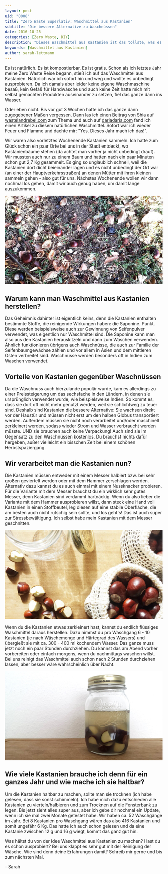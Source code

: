 ```yaml
---
layout: post
uid: "0008"
title: "Zero Waste Superlativ: Waschmittel aus Kastanien"
subtitle: "Die bessere Alternative zu Waschnüssen"
date: 2016-10-25
categories: [Zero Waste, DIY]
description: "Dieses Waschmittel aus Kastanien ist das tollste, was es gibt, wenn man Zero Waste leben möchte. Es ist kompostierbar, umsonst und ganz natürlich."
keywords: [Waschmittel aus Kastanien]
author: sarah-lettmann
---
```

Es ist natürlich. Es ist kompostierbar. Es ist gratis. Schon als ich letztes Jahr meine Zero Waste Reise begann, stieß ich auf das Waschmittel aus Kastanien. Natürlich war ich sofort hin und weg und wollte es unbedingt ausprobieren. Da ich damals aber leider keine eigene Waschmaschine besaß, kein Gefäß für Handwäsche und auch keine Zeit hatte mich mit selbst gemachten Produkten auseinander zu setzen, fiel das ganze dann ins Wasser.

Oder eben nicht. Bis vor gut 3 Wochen hatte ich das ganze dann zugegebener Maßen vergessen. Dann las ich einen Beitrag von Shia auf [wastelandrebel.com](http://wastelandrebel.com/) zum Thema und auch auf [dariadaria.com](http://dariadaria.com/) fand ich einen Artikel zu diesem natürlichen Waschmittel. Sofort war ich wieder Feuer und Flamme und dachte mir: "Yes. Dieses Jahr mach ich das!".

Wir waren also vorletztes Wochenende Kastanien sammeln. Ich hatte zum Glück schon ein paar Orte bei uns in der Stadt entdeckt, wo Kastanienbäume stehen (da achtet man vorher ja nicht unbedingt drauf). Wir mussten auch nur zu einem Baum und hatten nach ein paar Minuten schon gut 2,7 Kg gesammelt. Es ging so unglaublich schnell, weil die Kastanien dort dicht beieinander lagen und es nicht unbedingt der Ort war (an einer der Hauptverkehrsstraßen) an denen Mütter mit ihren kleinen sammeln gehen - also gut für uns. Nächstes Wochenende wollen wir dann nochmal los gehen, damit wir auch genug haben, um damit lange auszukommen.

![Sammeln der Kastanien](/assets/inpost-images/2016/2016-10-25-kastanien-sammeln.jpg "© {{ site.title }}")

## Warum kann man Waschmittel aus Kastanien herstellen?
Das Geheimnis dahinter ist eigentlich keins, denn die Kastanien enthalten bestimmte Stoffe, die reinigende Wirkungen haben: die Saponine. Punkt. Diese werden beispielsweise auch zur Gewinnung von Seifenpulver verwendet, was eigentlich nur Waschmittel sind. Die Saponine kann man also aus den Kastanien herauskitzeln und dann zum Waschen verwenden. Ähnlich funktionieren übrigens auch Waschnüsse, die auch zur Familie der Seifenbaumgewächse zählen und vor allem in Asien und dem mittleren Osten verbreitet sind. Waschnüsse werden besonders oft in Indien zum Waschen verwendet.

## Vorteile von Kastanien gegenüber Waschnüssen
Da die Waschnuss auch hierzulande populär wurde, kam es allerdings zu einer Preissteigerung um das sechsfache in den Ländern, in denen sie ursprünglich verwendet wurde, wie beispielsweise Indien. So kommt es, dass sie dort oft nicht mehr genutzt werden, weil sie schlichtweg zu teuer sind. Deshalb sind Kastanien die bessere Alternative: Sie wachsen direkt vor der Haustür und müssen nicht erst um den halben Globus transportiert werden. Außerdem müssen sie nicht noch verarbeitet und/oder maschinell zerkleinert werden, sodass wieder Strom und Wasser verbraucht werden müsste. UND sie brauchen auch keine Verpackung! Auch sind sie im Gegensatz zu den Waschnüssen kostenlos. Du brauchst nichts dafür hergeben, außer vielleicht ein bisschen Zeit bei einem schönen Herbstspaziergang.

## Wir verarbeitet man die Kastanien nun?
Die Kastanien müssen entweder mit einem Messer halbiert bzw. bei sehr großen geviertelt werden oder mit dem Hammer zerschlagen werden. Alternativ dazu kannst du es auch einmal mit einem Nussknacker probieren. Für die Variante mit dem Messer brauchst du ein wirklich sehr gutes Messer, denn Kastanien sind verdammt hartnäckig. Wenn du also lieber die Variante mit dem Hammer ausprobieren willst, dann steck eine Hand voll Kastanien in einen Stoffbeutel, leg diesen auf eine stabile Oberfläche, die am besten auch nicht rutschig sein sollte, und los geht's! Das ist auch super zur Stressbewältigung. Ich selbst habe mein Kastanien mit dem Messer geschnitten.

![Kastanien zerteilen](/assets/inpost-images/2016/2016-10-25-kastanien-zerteilen.jpg "© {{ site.title }}")

Wenn du die Kastanien etwas zerkleinert hast, kannst du endlich flüssiges Waschmittel daraus herstellen. Dazu nimmst du pro Waschgang 6 - 10 Kastanien (je nach Wäschemenge und Härtegrad des Wassers) und übergießt sie mit ca. 300 - 400 ml kochendem Wasser. Das ganze muss jetzt noch ein paar Stunden durchziehen. Du kannst das am Abend vorher vorbereiten oder einfach morgens, wenn du nachmittags waschen willst. Bei uns reinigt das Waschmittel auch schon nach 2 Stunden durchziehen lassen, aber besser wäre wahrscheinlich über Nacht.

![Kastanien einweichen](/assets/inpost-images/2016/2016-10-25-kastanien-einweichen.jpg "© {{ site.title }}")

## Wie viele Kastanien brauche ich denn für ein ganzes Jahr und wie mache ich sie haltbar?
Um die Kastanien haltbar zu machen, sollte man sie trocknen (ich habe gelesen, dass sie sonst schimmeln). Ich habe mich dazu entschieden alle Kastanien zu vierteln/halbieren und zum Trocknen auf die Fensterbank zu legen. Bis jetzt sieht alles super aus, aber ich gebe dir nochmal ein Update, wenn ich sie mal zwei Monate getestet habe. Wir haben ca. 52 Waschgänge im Jahr. Bei 8 Kastanien pro Waschgang wären das also 416 Kastanien und somit ungefähr 6 Kg. Das hatte ich auch schon gelesen und da eine Kastanie zwischen 12 g und 16 g wiegt, kommt das ganz gut hin.

Was hältst du von der Idee Waschmittel aus Kastanien zu machen? Hast du es schon ausprobiert? Bei uns klappt es sehr gut mit der Reinigung der Wäsche. Wie sind denn deine Erfahrungen damit? Schreib mir gerne und bis zum nächsten Mal.

\- Sarah
